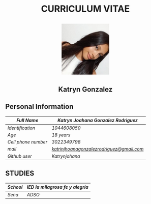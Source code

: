 <center> <h1>CURRICULUM VITAE</h1></center>

<center>
<h2>
<img src = "https://github.com/CarsOk/ADSO2698056PROJECT1/blob/main/HOJAS_DE_VIDA/FOTOS/image-1.png?raw=true" width ="150" height="160"/>
</h2>
</center>

 <center><h2>Katryn Gonzalez</h2></center>

## **Personal Information**

| *Full Name*             | *Katryn Joahana Gonzalez Rodriguez*       |
|-------------------------|-------------------------------------------|
| *Identification*        | *1044608050*                              |
| *Age*                   | *18 years*                                |
| *Cell phone number*     | *3022349798*                              |
| *mail*                  | *katrinjhoanagonzalezrodriguez@gmail.com* |
| *Github user*           | *Katrynjohana*                            |

## **STUDIES**

| *School*  | *IED la milagrosa fe y alegria* |
|-----------|---------------------------------|
| *Sena*    | *ADSO*                          |